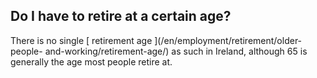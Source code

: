 ##  Do I have to retire at a certain age?

There is no single [ retirement age ](/en/employment/retirement/older-people-
and-working/retirement-age/) as such in Ireland, although 65 is generally the
age most people retire at.

